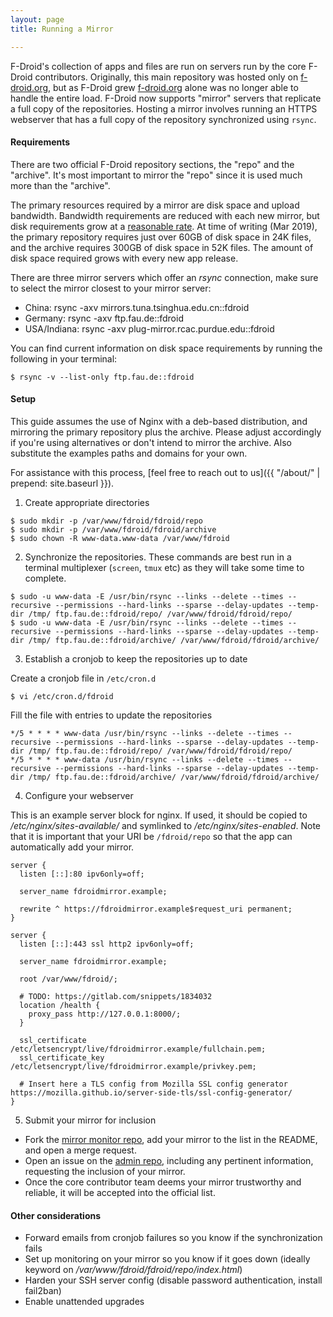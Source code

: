 ```yaml
---
layout: page
title: Running a Mirror

---
```


F-Droid's collection of apps and files are run on servers run by the core F-Droid contributors. Originally, this main repository was hosted only on [f-droid.org](https://f-droid.org/), but as F-Droid grew [f-droid.org](https://f-droid.org/) alone was no longer able to handle the entire load. F-Droid now supports "mirror" servers that replicate a full copy of the repositories. Hosting a mirror involves running an HTTPS webserver that has a full copy of the repository synchronized using `rsync`.

#### Requirements

There are two official F-Droid repository sections, the "repo" and the "archive". It's most important to mirror the "repo" since it is used much more than the "archive".

The primary resources required by a mirror are disk space and upload bandwidth. Bandwidth requirements are reduced with each new mirror, but disk requirements grow at a [reasonable rate](https://ftp.fau.de/cgi-bin/show-ftp-stats.cgi?statstype=2&what=mirrorsize&mirrorname=fdroid&timespan=-1&graphsize=large&submit=Go%21). At time of writing (Mar 2019), the primary repository requires just over 60GB of disk space in 24K files, and the archive requires 300GB of disk space in 52K files. The amount of disk space required grows with every new app release.

There are three mirror servers which offer an _rsync_ connection, make sure to select the mirror closest to your mirror server:

* China: rsync -axv mirrors.tuna.tsinghua.edu.cn::fdroid
* Germany: rsync -axv ftp.fau.de::fdroid
* USA/Indiana: rsync -axv plug-mirror.rcac.purdue.edu::fdroid


You can find current information on disk space requirements by running the following in your terminal:
```console
$ rsync -v --list-only ftp.fau.de::fdroid
```

#### Setup

This guide assumes the use of Nginx with a deb-based distribution, and mirroring the primary repository plus the archive. Please adjust accordingly if you're using alternatives or don't intend to mirror the archive. Also substitute the examples paths and domains for your own.

For assistance with this process, [feel free to reach out to us]({{ "/about/" | prepend: site.baseurl }}).

1. Create appropriate directories

```console
$ sudo mkdir -p /var/www/fdroid/fdroid/repo
$ sudo mkdir -p /var/www/fdroid/fdroid/archive
$ sudo chown -R www-data.www-data /var/www/fdroid
```

2. Synchronize the repositories. These commands are best run in a terminal multiplexer (`screen`, `tmux` etc) as they will take some time to complete.

```console
$ sudo -u www-data -E /usr/bin/rsync --links --delete --times --recursive --permissions --hard-links --sparse --delay-updates --temp-dir /tmp/ ftp.fau.de::fdroid/repo/ /var/www/fdroid/fdroid/repo/
$ sudo -u www-data -E /usr/bin/rsync --links --delete --times --recursive --permissions --hard-links --sparse --delay-updates --temp-dir /tmp/ ftp.fau.de::fdroid/archive/ /var/www/fdroid/fdroid/archive/
```

3. Establish a cronjob to keep the repositories up to date

Create a cronjob file in `/etc/cron.d`

```console
$ vi /etc/cron.d/fdroid
```

Fill the file with entries to update the repositories

```
*/5 * * * * www-data /usr/bin/rsync --links --delete --times --recursive --permissions --hard-links --sparse --delay-updates --temp-dir /tmp/ ftp.fau.de::fdroid/repo/ /var/www/fdroid/fdroid/repo/
*/5 * * * * www-data /usr/bin/rsync --links --delete --times --recursive --permissions --hard-links --sparse --delay-updates --temp-dir /tmp/ ftp.fau.de::fdroid/archive/ /var/www/fdroid/fdroid/archive/
```

4. Configure your webserver

This is an example server block for nginx. If used, it should be copied to _/etc/nginx/sites-available/_ and symlinked to _/etc/nginx/sites-enabled_. Note that it is important that your URI be `/fdroid/repo` so that the app can automatically add your mirror.

```
server {
  listen [::]:80 ipv6only=off;

  server_name fdroidmirror.example;

  rewrite ^ https://fdroidmirror.example$request_uri permanent;
}

server {
  listen [::]:443 ssl http2 ipv6only=off;

  server_name fdroidmirror.example;

  root /var/www/fdroid/;

  # TODO: https://gitlab.com/snippets/1834032
  location /health {
    proxy_pass http://127.0.0.1:8000/;
  }

  ssl_certificate /etc/letsencrypt/live/fdroidmirror.example/fullchain.pem;
  ssl_certificate_key /etc/letsencrypt/live/fdroidmirror.example/privkey.pem;

  # Insert here a TLS config from Mozilla SSL config generator https://mozilla.github.io/server-side-tls/ssl-config-generator/
}
```

5. Submit your mirror for inclusion

* Fork the [mirror monitor repo](https://gitlab.com/fdroid/mirror-monitor), add your mirror to the list in the README, and open a merge request.
* Open an issue on the [admin repo](https://gitlab.com/fdroid/admin), including any pertinent information, requesting the inclusion of your mirror.
* Once the core contributor team deems your mirror trustworthy and reliable, it will be accepted into the official list.

#### Other considerations

* Forward emails from cronjob failures so you know if the synchronization fails
* Set up monitoring on your mirror so you know if it goes down (ideally keyword on _/var/www/fdroid/fdroid/repo/index.html_)
* Harden your SSH server config (disable password authentication, install fail2ban)
* Enable unattended upgrades

